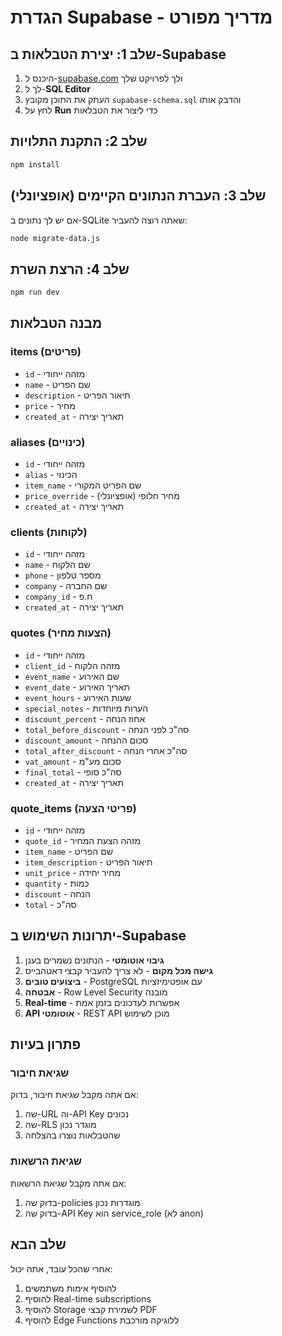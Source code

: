 # הגדרת Supabase - מדריך מפורט

## שלב 1: יצירת הטבלאות ב-Supabase

1. היכנס ל-[supabase.com](https://supabase.com) ולך לפרויקט שלך
2. לך ל-**SQL Editor**
3. העתק את התוכן מקובץ `supabase-schema.sql` והדבק אותו
4. לחץ על **Run** כדי ליצור את הטבלאות

## שלב 2: התקנת התלויות

```bash
npm install
```

## שלב 3: העברת הנתונים הקיימים (אופציונלי)

אם יש לך נתונים ב-SQLite שאתה רוצה להעביר:

```bash
node migrate-data.js
```

## שלב 4: הרצת השרת

```bash
npm run dev
```

## מבנה הטבלאות

### items (פריטים)
- `id` - מזהה ייחודי
- `name` - שם הפריט
- `description` - תיאור הפריט
- `price` - מחיר
- `created_at` - תאריך יצירה

### aliases (כינויים)
- `id` - מזהה ייחודי
- `alias` - הכינוי
- `item_name` - שם הפריט המקורי
- `price_override` - מחיר חלופי (אופציונלי)
- `created_at` - תאריך יצירה

### clients (לקוחות)
- `id` - מזהה ייחודי
- `name` - שם הלקוח
- `phone` - מספר טלפון
- `company` - שם החברה
- `company_id` - ח.פ
- `created_at` - תאריך יצירה

### quotes (הצעות מחיר)
- `id` - מזהה ייחודי
- `client_id` - מזהה הלקוח
- `event_name` - שם האירוע
- `event_date` - תאריך האירוע
- `event_hours` - שעות האירוע
- `special_notes` - הערות מיוחדות
- `discount_percent` - אחוז הנחה
- `total_before_discount` - סה"כ לפני הנחה
- `discount_amount` - סכום ההנחה
- `total_after_discount` - סה"כ אחרי הנחה
- `vat_amount` - סכום מע"מ
- `final_total` - סה"כ סופי
- `created_at` - תאריך יצירה

### quote_items (פריטי הצעה)
- `id` - מזהה ייחודי
- `quote_id` - מזהה הצעת המחיר
- `item_name` - שם הפריט
- `item_description` - תיאור הפריט
- `unit_price` - מחיר יחידה
- `quantity` - כמות
- `discount` - הנחה
- `total` - סה"כ

## יתרונות השימוש ב-Supabase

1. **גיבוי אוטומטי** - הנתונים נשמרים בענן
2. **גישה מכל מקום** - לא צריך להעביר קבצי דאטהבייס
3. **ביצועים טובים** - PostgreSQL עם אופטימיזציות
4. **אבטחה** - Row Level Security מובנה
5. **Real-time** - אפשרות לעדכונים בזמן אמת
6. **API אוטומטי** - REST API מוכן לשימוש

## פתרון בעיות

### שגיאת חיבור
אם אתה מקבל שגיאת חיבור, בדוק:
1. שה-URL וה-API Key נכונים
2. שה-RLS מוגדר נכון
3. שהטבלאות נוצרו בהצלחה

### שגיאת הרשאות
אם אתה מקבל שגיאת הרשאות:
1. בדוק שה-policies מוגדרות נכון
2. בדוק שה-API Key הוא service_role (לא anon)

## שלב הבא

אחרי שהכל עובד, אתה יכול:
1. להוסיף אימות משתמשים
2. להוסיף Real-time subscriptions
3. להוסיף Storage לשמירת קבצי PDF
4. להוסיף Edge Functions ללוגיקה מורכבת

